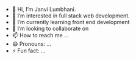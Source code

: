 - 👋 Hi, I’m Janvi Lumbhani.
- 👀 I’m interested in full stack web development.
- 🌱 I’m currently learning front end development
- 💞️ I’m looking to collaborate on 
- 📫 How to reach me ...
- 😄 Pronouns: ...
- ⚡ Fun fact: ...

<!---
22bca061/22bca061 is a ✨ special ✨ repository because its `README.md` (this file) appears on your GitHub profile.
You can click the Preview link to take a look at your changes.
--->
